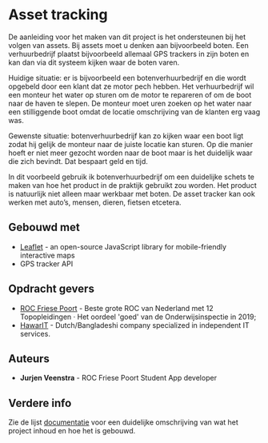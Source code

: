 # Asset tracking

De aanleiding voor het maken van dit project is het ondersteunen bij het volgen van assets. Bij assets moet u denken aan bijvoorbeeld boten. Een verhuurbedrijf plaatst bijvoorbeeld allemaal GPS trackers in zijn boten en kan dan via dit systeem kijken waar de boten varen.
 
Huidige situatie: er is bijvoorbeeld een botenverhuurbedrijf en die wordt opgebeld door een klant dat ze motor pech hebben. Het verhuurbedrijf wil een monteur het water op sturen om de motor te repareren of om de boot naar de haven te slepen. De monteur moet uren zoeken op het water naar een stilliggende boot omdat de locatie omschrijving van de klanten erg vaag was.
 
Gewenste situatie: botenverhuurbedrijf kan zo kijken waar een boot ligt zodat hij gelijk de monteur naar de juiste locatie kan sturen. Op die manier hoeft er niet meer gezocht worden naar de boot maar is het duidelijk waar die zich bevindt. Dat bespaart geld en tijd.

In dit voorbeeld gebruik ik botenverhuurbedrijf om een duidelijke schets te maken van hoe het product in de praktijk gebruikt zou worden. Het product is natuurlijk niet alleen maar werkbaar met boten. De asset tracker kan ook werken met auto’s, mensen, dieren, fietsen etcetera. 


## Gebouwd met

* [Leaflet](https://leafletjs.com/) - an open-source JavaScript library for mobile-friendly interactive maps
* GPS tracker API

## Opdracht gevers

* [ROC Friese Poort](https://www.rocfriesepoort.nl/) - Beste grote ROC van Nederland met 12 Topopleidingen · Het oordeel 'goed' van de Onderwijsinspectie in 2019;
* [HawarIT](https://www.hawarit.com/) - Dutch/Bangladeshi company specialized in independent IT services.

## Auteurs 

   * **Jurjen Veenstra** - ROC Friese Poort Student App developer

## Verdere info

   Zie de lijst [documentatie](https://github.com/Jurjen-V/Asset-tracking/tree/master/documentatie) voor een duidelijke omschrijving van wat het project inhoud en hoe het is gebouwd.
